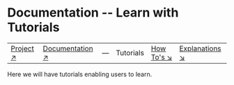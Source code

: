 # Documentation -- Learn with Tutorials

|||||||
|---|---|---|---|---|---|
|[Project ↗](../README.md)|[Documentation ↗](../index.md)|&mdash;|Tutorials|[How To's ↘](howtos.md)|[Explanations ↘](explanations.md)|[References ↘](ref/index.md)|

Here we will have tutorials enabling users to learn.
